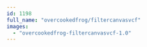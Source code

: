 ```yaml
---
id: 1198
full_name: "overcookedfrog/filtercanvasvcf"
images: 
  - "overcookedfrog-filtercanvasvcf-1.0"
---
```

